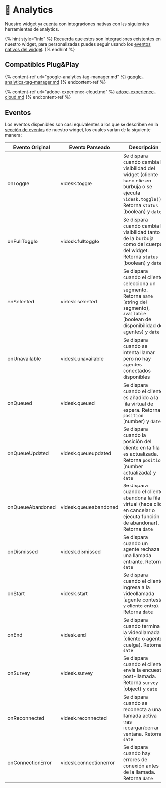 # 📡 Analytics

Nuestro widget ya cuenta con integraciones nativas con las siguientes herramientas de analytics.

{% hint style="info" %}
Recuerda que estos son integraciones existentes en nuestro widget, para personalizadas puedes seguir usando los [eventos nativos del widget](../api/eventos.md).
{% endhint %}

## Compatibles Plug\&Play

{% content-ref url="google-analytics-tag-manager.md" %}
[google-analytics-tag-manager.md](google-analytics-tag-manager.md)
{% endcontent-ref %}

{% content-ref url="adobe-experience-cloud.md" %}
[adobe-experience-cloud.md](adobe-experience-cloud.md)
{% endcontent-ref %}

## Eventos

Los eventos disponibles son casi equivalentes a los que se describen en la [sección de eventos](../api/eventos.md) de nuestro widget, los cuales varían de la siguiente manera:

| Evento Original   | Evento Parseado        | Descripción                                                                                                                                            |
| ----------------- | ---------------------- | ------------------------------------------------------------------------------------------------------------------------------------------------------ |
| onToggle          | videsk.toggle          | Se dispara cuando cambia la visibilidad del widget (cliente hace clic en burbuja o se ejecuta `videsk.toggle()`). Retorna `status` (boolean) y `date`  |
| onFullToggle      | videsk.fulltoggle      | Se dispara cuando cambia la visibilidad tanto de la burbuja como del cuerpo del widget. Retorna `status` (boolean) y `date`                            |
| onSelected        | videsk.selected        | Se dispara cuando el cliente selecciona un segmento. Retorna `name` (string del segmento), `available` (boolean de disponibilidad de agentes) y `date` |
| onUnavailable     | videsk.unavailable     | Se dispara cuando se intenta llamar pero no hay agentes conectados disponibles                                                                         |
| onQueued          | videsk.queued          | Se dispara cuando el cliente es añadido a la fila virtual de espera. Retorna `position` (number) y `date`                                              |
| onQueueUpdated    | videsk.queueupdated    | Se dispara cuando la posición del cliente en la fila es actualizada. Retorna `position` (number actualizada) y `date`                                  |
| onQueueAbandoned  | videsk.queueabandoned  | Se dispara cuando el cliente abandona la fila virtual (hace clic en cancelar o ejecuta función de abandonar). Retorna `date`                           |
| onDismissed       | videsk.dismissed       | Se dispara cuando un agente rechaza una llamada entrante. Retorna `date`                                                                               |
| onStart           | videsk.start           | Se dispara cuando el cliente ingresa a la videollamada (agente contesta y cliente entra). Retorna `date`                                               |
| onEnd             | videsk.end             | Se dispara cuando termina la videollamada (cliente o agente cuelga). Retorna `date`                                                                    |
| onSurvey          | videsk.survey          | Se dispara cuando el cliente envía la encuesta post-llamada. Retorna `survey` (object) y `date`                                                        |
| onReconnected     | videsk.reconnected     | Se dispara cuando se reconecta a una llamada activa tras recargar/cerrar ventana. Retorna `date`                                                       |
| onConnectionError | videsk.connectionerror | Se dispara cuando hay errores de conexión antes de la llamada. Retorna `date`                                                                          |
